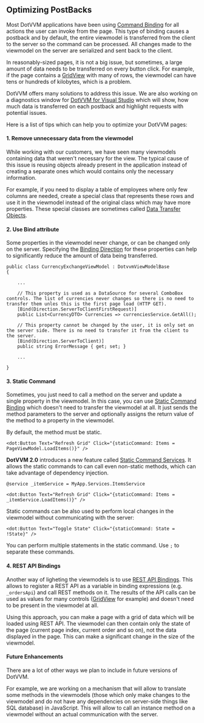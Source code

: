 ## Optimizing PostBacks

Most DotVVM applications have been using [Command Binding](/docs/tutorials/basics-command-binding/{branch}) for all actions the user can invoke from the page. This type of binding causes a postback and by default, the entire viewmodel is transferred from the client to the server so the command can be processed. All changes made to the viewmodel on the server are serialized and sent back to the client.

In reasonably-sized pages, it is not a big issue, but sometimes, a large amount of data needs to be transferred on every button click. For example, if the page contains a [GridView](/docs/controls/builtin/GridView/{branch}) with many of rows, the viewmodel can have tens or hundreds of kilobytes, which is a problem.

DotVVM offers many solutions to address this issue. We are also working on a diagnostics window for [DotVVM for Visual Studio](https://www.dotvvm.com/landing/dotvvm-for-visual-studio-professional-extension) which will show, how much data is transferred on each postback and highlight requests with potential issues.

Here is a list of tips which can help you to optimize your DotVVM pages:

#### 1. Remove unnecessary data from the viewmodel

While working with our customers, we have seen many viewmodels containing data that weren't necessary for the view. The typical cause of this issue is reusing objects already present in the application instead of creating a separate ones which would contains only the necessary information.

For example, if you need to display a table of employees where only few columns are needed, create a special class that represents these rows and use it in the viewmodel instead of the original class which may have more properties. These special classes are sometimes called [Data Transfer Objects](https://en.wikipedia.org/wiki/Data_transfer_object). 

#### 2. Use Bind attribute 

Some properties in the viewmodel never change, or can be changed only on the server. Specifying the [Binding Direction](/docs/tutorials/basics-binding-direction/{branch}) for these properties can help to significantly reduce the amount of data being transferred. 

```CSHARP
public class CurrencyExchangeViewModel : DotvvmViewModelBase
{

    ...

    // This property is used as a DataSource for several ComboBox controls. The list of currencies never changes so there is no need to transfer them unles this is the first page load (HTTP GET).
    [Bind(Direction.ServerToClientFirstRequest)]
    public List<CurrencyDTO> Currencies => currenciesService.GetAll();

    // This property cannot be changed by the user, it is only set on the server side. There is no need to transfer it from the client to the server.
    [Bind(Direction.ServerToClient)]
    public string ErrorMessage { get; set; }

    ...
 
}
```

#### 3. Static Command 

Sometimes, you just need to call a method on the server and update a single property in the viewmodel. In this case, you can use [Static Command Binding](/docs/tutorials/basics-static-command-binding/{branch}) which doesn't need to transfer the viewmodel at all. It just sends the method parameters to the server and optionally assigns the return value of the method to a property in the viewmodel. 

By default, the method must be static.

```DOTHTML
<dot:Button Text="Refresh Grid" Click="{staticCommand: Items = PageViewModel.LoadItems()}" />
```

**DotVVM 2.0** introduces a new feature called [Static Command Services](/docs/tutorials/basics-static-command-services/{branch}). It allows the static commands to can call even non-static methods, which can take advantage of dependency injection.
 
```DOTHTML
@service _itemService = MyApp.Services.ItemsService

<dot:Button Text="Refresh Grid" Click="{staticCommand: Items = _itemService.LoadItems()}" />
```

Static commands can be also used to perform local changes in the viewmodel without communicating with the server:

```DOTHTML
<dot:Button Text="Toggle State" Click="{staticCommand: State = !State}" />
```

You can perform multiple statements in the static command. Use `;` to separate these commands.

#### 4. REST API Bindings

Another way of ligheting the viewmodels is to use [REST API Bindings](/docs/tutorials/rest-api-bindings/{branch}). This allows to register a REST API as a variable in binding expressions (e.g. `_ordersApi`) and call REST methods on it. The results of the API calls can be used as values for many controls ([GridView](/docs/controls/builtin/GridView/{branch}) for example) and doesn't need to be present in the viewmodel at all.

Using this approach, you can make a page with a grid of data which will be loaded using REST API. The viewmodel can then contain only the state of the page (current page index, current order and so on), not the data displayed in the page. This can make a significant change in the size of the viewmodel.

#### Future Enhancements

There are a lot of other ways we plan to include in future versions of DotVVM. 

For example, we are working on a mechanism that will allow to translate some methods in the viewmodels (those which only make changes to the viewmodel and do not have any dependencies on server-side things like SQL database) in JavaScript. This will allow to call an instance method on a viewmodel without an actual communication with the server.
